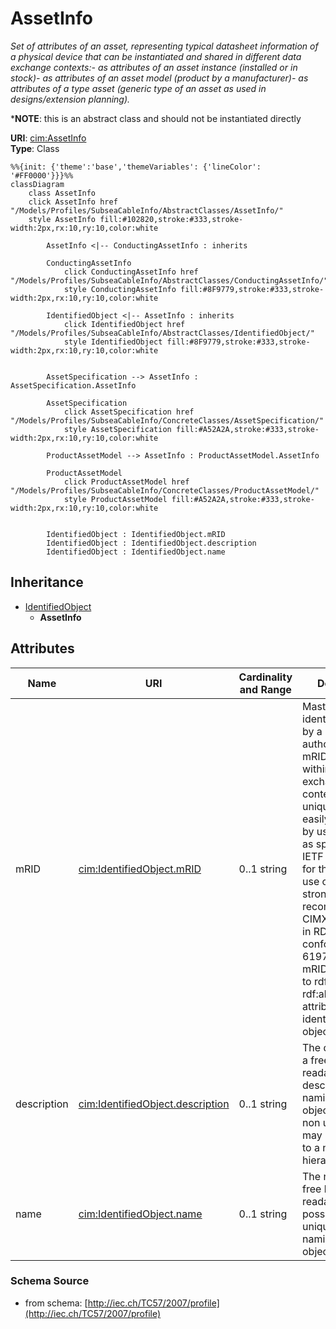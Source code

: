 # AssetInfo

_Set of attributes of an asset, representing typical datasheet information of a physical device that can be instantiated and shared in different data exchange contexts:- as attributes of an asset instance (installed or in stock)- as attributes of an asset model (product by a manufacturer)- as attributes of a type asset (generic type of an asset as used in designs/extension planning)._

*__NOTE__: this is an abstract class and should not be instantiated directly

**URI**: [cim:AssetInfo](http://iec.ch/TC57/CIM-generic#AssetInfo)<br />
**Type**: Class

```mermaid
%%{init: {'theme':'base','themeVariables': {'lineColor': '#FF0000'}}}%%
classDiagram
    class AssetInfo
    click AssetInfo href "/Models/Profiles/SubseaCableInfo/AbstractClasses/AssetInfo/"
    style AssetInfo fill:#102820,stroke:#333,stroke-width:2px,rx:10,ry:10,color:white

        AssetInfo <|-- ConductingAssetInfo : inherits

        ConductingAssetInfo
            click ConductingAssetInfo href "/Models/Profiles/SubseaCableInfo/AbstractClasses/ConductingAssetInfo/"
            style ConductingAssetInfo fill:#8F9779,stroke:#333,stroke-width:2px,rx:10,ry:10,color:white
     
        IdentifiedObject <|-- AssetInfo : inherits
            click IdentifiedObject href "/Models/Profiles/SubseaCableInfo/AbstractClasses/IdentifiedObject/"
            style IdentifiedObject fill:#8F9779,stroke:#333,stroke-width:2px,rx:10,ry:10,color:white


        AssetSpecification --> AssetInfo : AssetSpecification.AssetInfo

        AssetSpecification
            click AssetSpecification href "/Models/Profiles/SubseaCableInfo/ConcreteClasses/AssetSpecification/"
            style AssetSpecification fill:#A52A2A,stroke:#333,stroke-width:2px,rx:10,ry:10,color:white

        ProductAssetModel --> AssetInfo : ProductAssetModel.AssetInfo

        ProductAssetModel
            click ProductAssetModel href "/Models/Profiles/SubseaCableInfo/ConcreteClasses/ProductAssetModel/"
            style ProductAssetModel fill:#A52A2A,stroke:#333,stroke-width:2px,rx:10,ry:10,color:white


        IdentifiedObject : IdentifiedObject.mRID
        IdentifiedObject : IdentifiedObject.description
        IdentifiedObject : IdentifiedObject.name
```

## Inheritance
* [IdentifiedObject](/Models/Profiles/SubseaCableInfo/AbstractClasses/IdentifiedObject/)
    * **AssetInfo**

## Attributes
| Name | URI | Cardinality and Range | Description | Inheritance |
| ---  | --- | --- | --- | --- |
| mRID | [cim:IdentifiedObject.mRID](http://iec.ch/TC57/CIM-generic#IdentifiedObject.mRID) | 0..1 string | Master resource identifier issued by a model authority. The mRID is unique within an exchange context. Global uniqueness is easily achieved by using a UUID, as specified in IETF RFC 4122, for the mRID. The use of UUID is strongly recommended.For CIMXML data files in RDF syntax conforming to IEC 61970-552, the mRID is mapped to rdf:ID or rdf:about attributes that identify CIM object elements. | IdentifiedObject |
| description | [cim:IdentifiedObject.description](http://iec.ch/TC57/CIM-generic#IdentifiedObject.description) | 0..1 string | The description is a free human readable text describing or naming the object. It may be non unique and may not correlate to a naming hierarchy. | IdentifiedObject |
| name | [cim:IdentifiedObject.name](http://iec.ch/TC57/CIM-generic#IdentifiedObject.name) | 0..1 string | The name is any free human readable and possibly non unique text naming the object. | IdentifiedObject |

### Schema Source
* from schema: [http://iec.ch/TC57/2007/profile](http://iec.ch/TC57/2007/profile)
